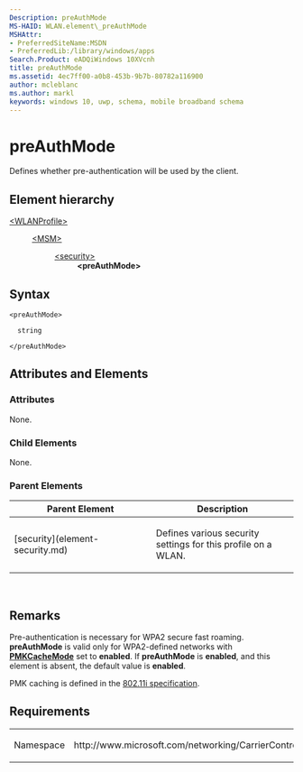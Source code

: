 ```yaml
---
Description: preAuthMode
MS-HAID: WLAN.element\_preAuthMode
MSHAttr:
- PreferredSiteName:MSDN
- PreferredLib:/library/windows/apps
Search.Product: eADQiWindows 10XVcnh
title: preAuthMode
ms.assetid: 4ec7ff00-a0b8-453b-9b7b-80782a116900
author: mcleblanc
ms.author: markl
keywords: windows 10, uwp, schema, mobile broadband schema
---
```


# preAuthMode


Defines whether pre-authentication will be used by the client.

## Element hierarchy

<dl>
<dt><a href="element-wlanprofile.md">&lt;WLANProfile&gt;</a></dt>
<dd>
<dl>
<dt><a href="element-msm.md">&lt;MSM&gt;</a></dt>
<dd>
<dl>
<dt><a href="element-security.md">&lt;security&gt;</a></dt>
<dd><b>&lt;preAuthMode&gt;</b></dd>
</dl>
</dd>
</dl>
</dd>
</dl>

## Syntax

``` syntax
<preAuthMode>

  string

</preAuthMode>
```

## Attributes and Elements


### Attributes

None.

### Child Elements

None.

### Parent Elements

<table>
<colgroup>
<col width="50%" />
<col width="50%" />
</colgroup>
<thead>
<tr class="header">
<th>Parent Element</th>
<th>Description</th>
</tr>
</thead>
<tbody>
<tr class="odd">
<td>[security](element-security.md)</td>
<td><p>Defines various security settings for this profile on a WLAN.</p></td>
</tr>
</tbody>
</table>

 

## Remarks

Pre-authentication is necessary for WPA2 secure fast roaming. **preAuthMode** is valid only for WPA2-defined networks with [**PMKCacheMode**](element-pmkcachemode.md) set to **enabled**. If **preAuthMode** is **enabled**, and this element is absent, the default value is **enabled**.

PMK caching is defined in the [802.11i specification](http://standards.ieee.org/getieee802/download/802.11i-2004.pdf).

## Requirements

<table>
<colgroup>
<col width="50%" />
<col width="50%" />
</colgroup>
<tbody>
<tr class="odd">
<td><p>Namespace</p></td>
<td><p>http://www.microsoft.com/networking/CarrierControl/WLAN/v1</p></td>
</tr>
</tbody>
</table>

 

 



